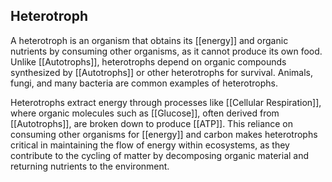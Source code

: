 ## Heterotroph  
A heterotroph is an organism that obtains its [[energy]] and organic nutrients by consuming other organisms, as it cannot produce its own food. Unlike [[Autotrophs]], heterotrophs depend on organic compounds synthesized by [[Autotrophs]] or other heterotrophs for survival. Animals, fungi, and many bacteria are common examples of heterotrophs.  

Heterotrophs extract energy through processes like [[Cellular Respiration]], where organic molecules such as [[Glucose]], often derived from [[Autotrophs]], are broken down to produce [[ATP]]. This reliance on consuming other organisms for [[energy]] and carbon makes heterotrophs critical in maintaining the flow of energy within ecosystems, as they contribute to the cycling of matter by decomposing organic material and returning nutrients to the environment.  
